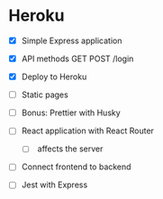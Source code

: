 Heroku
=====

* [x] Simple Express application
* [x] API methods GET POST /login
* [x] Deploy to Heroku
* [ ] Static pages
* [ ] Bonus: Prettier with Husky
* [ ] React application with React Router
  * [ ] <BrowserRouter /> affects the server
* [ ] Connect frontend to backend
* [ ] Jest with Express

